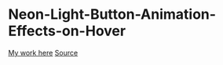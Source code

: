 # Neon-Light-Button-Animation-Effects-on-Hover
<a href="https://annluschik.github.io/Neon-Light-Button-Animation-Effects-on-Hover/">My work here</a>
<a href="https://youtu.be/ex7jGbyFgpA">Source</a>
